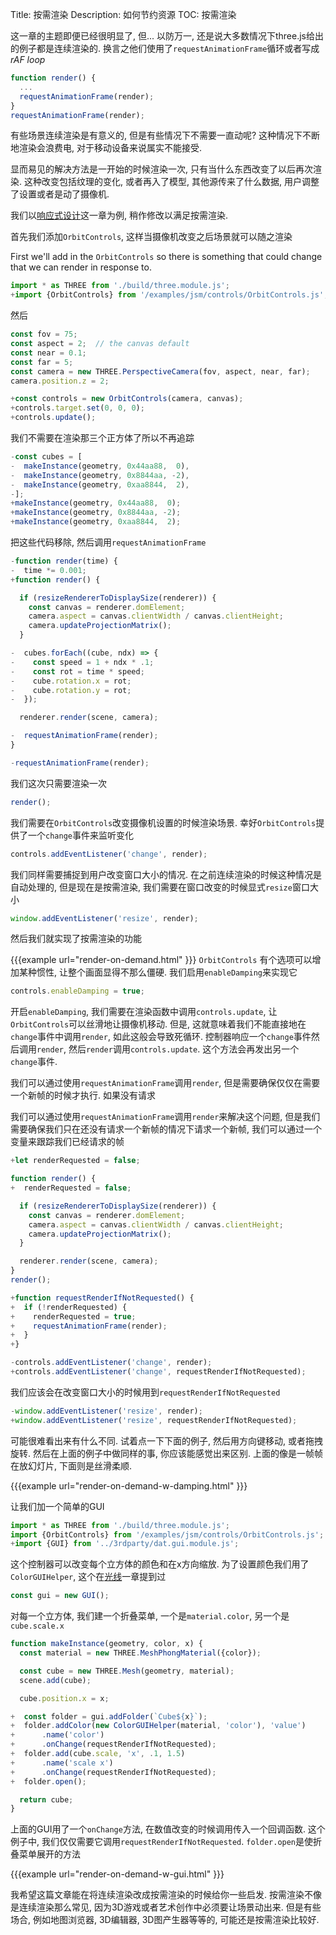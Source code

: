 Title: 按需渲染
Description: 如何节约资源
TOC: 按需渲染

这一章的主题即便已经很明显了, 但... 以防万一, 还是说大多数情况下three.js给出的例子都是连续渲染的. 换言之他们使用了`requestAnimationFrame`循环或者写成*rAF loop*

```js
function render() {
  ...
  requestAnimationFrame(render);
}
requestAnimationFrame(render);
```

有些场景连续渲染是有意义的, 但是有些情况下不需要一直动呢? 这种情况下不断地渲染会浪费电, 对于移动设备来说属实不能接受. 

显而易见的解决方法是一开始的时候渲染一次, 只有当什么东西改变了以后再次渲染. 这种改变包括纹理的变化, 或者再入了模型, 其他源传来了什么数据, 用户调整了设置或者是动了摄像机. 

我们以[响应式设计](responsive.html)这一章为例, 稍作修改以满足按需渲染.

首先我们添加`OrbitControls`, 这样当摄像机改变之后场景就可以随之渲染

First we'll add in the `OrbitControls` so there is something that could change
that we can render in response to.

```js
import * as THREE from './build/three.module.js';
+import {OrbitControls} from '/examples/jsm/controls/OrbitControls.js';
```

然后

```js
const fov = 75;
const aspect = 2;  // the canvas default
const near = 0.1;
const far = 5;
const camera = new THREE.PerspectiveCamera(fov, aspect, near, far);
camera.position.z = 2;

+const controls = new OrbitControls(camera, canvas);
+controls.target.set(0, 0, 0);
+controls.update();
```
我们不需要在渲染那三个正方体了所以不再追踪

```js
-const cubes = [
-  makeInstance(geometry, 0x44aa88,  0),
-  makeInstance(geometry, 0x8844aa, -2),
-  makeInstance(geometry, 0xaa8844,  2),
-];
+makeInstance(geometry, 0x44aa88,  0);
+makeInstance(geometry, 0x8844aa, -2);
+makeInstance(geometry, 0xaa8844,  2);
```
把这些代码移除, 然后调用`requestAnimationFrame`

```js
-function render(time) {
-  time *= 0.001;
+function render() {

  if (resizeRendererToDisplaySize(renderer)) {
    const canvas = renderer.domElement;
    camera.aspect = canvas.clientWidth / canvas.clientHeight;
    camera.updateProjectionMatrix();
  }

-  cubes.forEach((cube, ndx) => {
-    const speed = 1 + ndx * .1;
-    const rot = time * speed;
-    cube.rotation.x = rot;
-    cube.rotation.y = rot;
-  });

  renderer.render(scene, camera);

-  requestAnimationFrame(render);
}

-requestAnimationFrame(render);
```

我们这次只需要渲染一次

```js
render();
```
我们需要在`OrbitControls`改变摄像机设置的时候渲染场景.
幸好`OrbitControls`提供了一个`change`事件来监听变化

```js
controls.addEventListener('change', render);
```

我们同样需要捕捉到用户改变窗口大小的情况. 在之前连续渲染的时候这种情况是自动处理的, 但是现在是按需渲染, 我们需要在窗口改变的时候显式`resize`窗口大小

```js
window.addEventListener('resize', render);
```
然后我们就实现了按需渲染的功能

{{{example url="render-on-demand.html" }}}
`OrbitControls` 有个选项可以增加某种惯性, 让整个画面显得不那么僵硬. 我们启用`enableDamping`来实现它

```js
controls.enableDamping = true;
```
开启`enableDamping`, 我们需要在渲染函数中调用`controls.update`, 让`OrbitControls`可以丝滑地让摄像机移动. 但是, 这就意味着我们不能直接地在`change`事件中调用`render`, 如此这般会导致死循环. 控制器响应一个`change`事件然后调用`render`, 然后`render`调用`controls.update`. 这个方法会再发出另一个`change`事件. 

我们可以通过使用`requestAnimationFrame`调用`render`, 但是需要确保仅仅在需要一个新帧的时候才执行. 如果没有请求

我们可以通过使用`requestAnimationFrame`调用`render`来解决这个问题, 但是我们需要确保我们只在还没有请求一个新帧的情况下请求一个新帧, 我们可以通过一个变量来跟踪我们已经请求的帧

```js
+let renderRequested = false;

function render() {
+  renderRequested = false;

  if (resizeRendererToDisplaySize(renderer)) {
    const canvas = renderer.domElement;
    camera.aspect = canvas.clientWidth / canvas.clientHeight;
    camera.updateProjectionMatrix();
  }

  renderer.render(scene, camera);
}
render();

+function requestRenderIfNotRequested() {
+  if (!renderRequested) {
+    renderRequested = true;
+    requestAnimationFrame(render);
+  }
+}

-controls.addEventListener('change', render);
+controls.addEventListener('change', requestRenderIfNotRequested);
```
我们应该会在改变窗口大小的时候用到`requestRenderIfNotRequested`

```js
-window.addEventListener('resize', render);
+window.addEventListener('resize', requestRenderIfNotRequested);
```

可能很难看出来有什么不同. 试着点一下下面的例子, 然后用方向键移动, 或者拖拽旋转. 然后在上面的例子中做同样的事, 你应该能感觉出来区别. 上面的像是一帧帧在放幻灯片, 下面则是丝滑柔顺.

{{{example url="render-on-demand-w-damping.html" }}}

让我们加一个简单的GUI

```js
import * as THREE from './build/three.module.js';
import {OrbitControls} from '/examples/jsm/controls/OrbitControls.js';
+import {GUI} from '../3rdparty/dat.gui.module.js';
```

这个控制器可以改变每个立方体的颜色和在x方向缩放. 为了设置颜色我们用了`ColorGUIHelper`, 这个在[光线](lights.html)一章提到过


```js
const gui = new GUI();
```
对每一个立方体, 我们建一个折叠菜单, 一个是`material.color`, 另一个是`cube.scale.x`

```js
function makeInstance(geometry, color, x) {
  const material = new THREE.MeshPhongMaterial({color});

  const cube = new THREE.Mesh(geometry, material);
  scene.add(cube);

  cube.position.x = x;

+  const folder = gui.addFolder(`Cube${x}`);
+  folder.addColor(new ColorGUIHelper(material, 'color'), 'value')
+      .name('color')
+      .onChange(requestRenderIfNotRequested);
+  folder.add(cube.scale, 'x', .1, 1.5)
+      .name('scale x')
+      .onChange(requestRenderIfNotRequested);
+  folder.open();

  return cube;
}
```

上面的GUI用了一个`onChange`方法, 在数值改变的时候调用传入一个回调函数. 这个例子中, 我们仅仅需要它调用`requestRenderIfNotRequested`. `folder.open`是使折叠菜单展开的方法


{{{example url="render-on-demand-w-gui.html" }}}

我希望这篇文章能在将连续渲染改成按需渲染的时候给你一些启发. 按需渲染不像是连续渲染那么常见, 因为3D游戏或者艺术创作中必须要让场景动出来. 但是有些场合, 例如地图浏览器, 3D编辑器, 3D图产生器等等的, 可能还是按需渲染比较好. 

